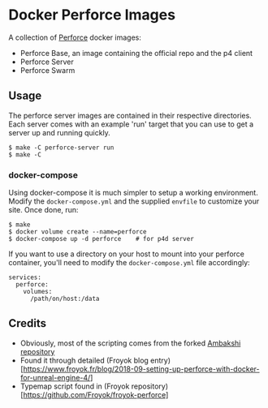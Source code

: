 # Docker Perforce Images

A collection of [Perforce](http://perforce.com) docker images:

- Perforce Base, an image containing the official repo and the p4 client
- Perforce Server
- Perforce Swarm

## Usage

The perforce server images are contained in their respective directories.
Each server comes with an example 'run' target that you can use to get
a server up and running quickly.

    $ make -C perforce-server run
    $ make -C


### docker-compose

Using docker-compose it is much simpler to setup a working environment. Modify the
`docker-compose.yml` and the supplied `envfile` to customize your site. Once done,
run:

    $ make
    $ docker volume create --name=perforce
    $ docker-compose up -d perforce    # for p4d server

If you want to use a directory on your host to mount into your perforce container,
you'll need to modify the `docker-compose.yml` file accordingly:

    services:
      perforce:
        volumes:
          /path/on/host:/data

## Credits
* Obviously, most of the scripting comes from the forked [Ambakshi repository](https://github.com/ambakshi/docker-perforce)
* Found it through detailed (Froyok blog entry)[https://www.froyok.fr/blog/2018-09-setting-up-perforce-with-docker-for-unreal-engine-4/]
* Typemap script found in (Froyok repository)[https://github.com/Froyok/froyok-perforce]

